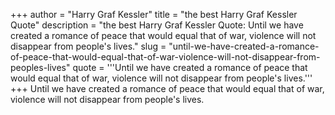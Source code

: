 +++
author = "Harry Graf Kessler"
title = "the best Harry Graf Kessler Quote"
description = "the best Harry Graf Kessler Quote: Until we have created a romance of peace that would equal that of war, violence will not disappear from people's lives."
slug = "until-we-have-created-a-romance-of-peace-that-would-equal-that-of-war-violence-will-not-disappear-from-peoples-lives"
quote = '''Until we have created a romance of peace that would equal that of war, violence will not disappear from people's lives.'''
+++
Until we have created a romance of peace that would equal that of war, violence will not disappear from people's lives.
